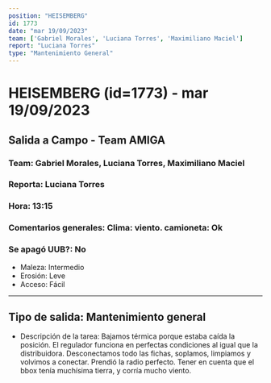 ```yaml
---
position: "HEISEMBERG"
id: 1773
date: "mar 19/09/2023"
team: ['Gabriel Morales', 'Luciana Torres', 'Maximiliano Maciel']
report: "Luciana Torres"
type: "Mantenimiento General"
---
```


# HEISEMBERG (id=1773) - mar 19/09/2023
## Salida a Campo - Team AMIGA
### Team: Gabriel Morales, Luciana Torres, Maximiliano Maciel
### Reporta: Luciana Torres
### Hora: 13:15
### Comentarios generales: Clima: viento.       camioneta: Ok 
### Se apagó UUB?: No 
- Maleza: Intermedio
- Erosión: Leve
- Acceso: Fácil
---------
## Tipo de salida: Mantenimiento general
   - Descripción de la tarea: Bajamos térmica porque estaba caída la posición. El regulador funciona en perfectas condiciones al igual que la distribuidora.
Desconectamos todo las fichas, soplamos, limpiamos y volvimos a conectar. 
Prendió la radio perfecto. 
Tener en cuenta que el bbox tenía muchísima tierra, y corría mucho viento. 
